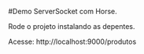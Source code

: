 #Demo ServerSocket com Horse.

Rode o projeto instalando as depentes.

Acesse:
http://localhost:9000/produtos
